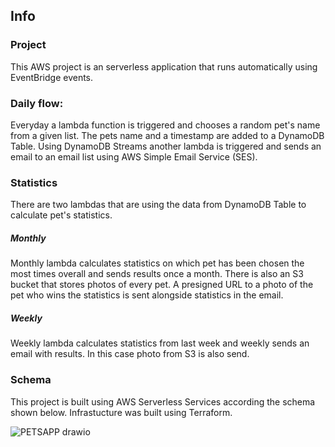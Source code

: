 ## Info
### Project
This AWS project is an serverless application that runs automatically using EventBridge events. 
### Daily flow:
Everyday a lambda function is triggered and chooses a random pet's name from a given list. The pets name and a timestamp are added to a DynamoDB Table. Using DynamoDB Streams another lambda is triggered and sends an email to an email list using AWS Simple Email Service (SES).
### Statistics
There are two lambdas that are using the data from DynamoDB Table to calculate pet's statistics.

##### Monthly

Monthly lambda calculates statistics on which pet has been chosen the most times overall and sends results once a month. There is also an S3 bucket that stores photos of every pet. A presigned URL to a photo of the pet who wins the statistics is sent alongside statistics in the email.
##### Weekly

Weekly lambda calculates statistics from last week and weekly sends an email with results. In this case photo from S3 is also send.

### Schema

This project is built using AWS Serverless Services according the schema shown below. Infrastucture was built using Terraform.


![PETSAPP drawio](https://user-images.githubusercontent.com/64687726/211238262-fb820f8a-5d90-459d-9ac2-0be9f1a69b6c.png)

